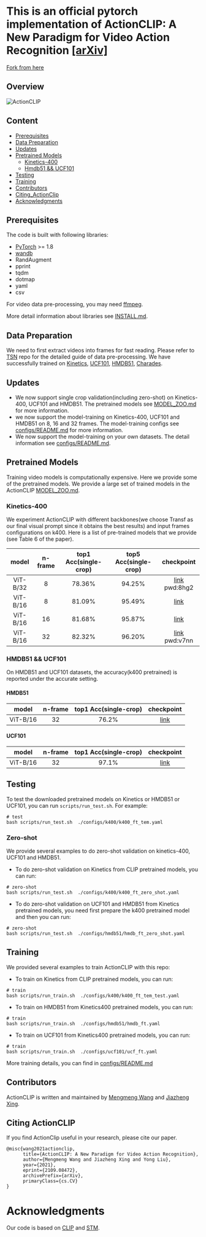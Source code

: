 # This is an official pytorch implementation of ActionCLIP: A New Paradigm for Video Action Recognition [[arXiv]](https://arxiv.org/abs/2109.08472)
[Fork from here](https://github.com/sallymmx/actionclip#data-preparation)

## Overview
![ActionCLIP](ActionCLIP.png)

## Content 
 - [Prerequisites](#prerequisites)
- [Data Preparation](#data-preparation)
- [Updates](#updates)
- [Pretrained Models](#pretrained-models)
  * [Kinetics-400](#kinetics-400)
  * [Hmdb51 && UCF101](#HMDB51&&UCF101)
- [Testing](#testing)
- [Training](#training)
- [Contributors](#Contributors)
- [Citing_ActionClip](#Citing_ActionCLIP)
- [Acknowledgments](#Acknowledgments)

## Prerequisites

The code is built with following libraries:

- [PyTorch](https://pytorch.org/) >= 1.8
- [wandb](https://wandb.ai/)
- RandAugment
- pprint
- tqdm
- dotmap
- yaml
- csv

For video data pre-processing, you may need [ffmpeg](https://www.ffmpeg.org/).

More detail information about libraries see [INSTALL.md](INSTALL.md).

## Data Preparation
We need to first extract videos into frames for fast reading. Please refer to [TSN](https://github.com/yjxiong/temporal-segment-networks) repo for the detailed guide of data pre-processing.
We have successfully trained on [Kinetics](https://deepmind.com/research/open-source/open-source-datasets/kinetics/), [UCF101](http://crcv.ucf.edu/data/UCF101.php), [HMDB51](http://serre-lab.clps.brown.edu/resource/hmdb-a-large-human-motion-database/),
[Charades](https://prior.allenai.org/projects/charades). 
 
## Updates
- We now support single crop validation(including zero-shot) on Kinetics-400, UCF101 and HMDB51. The pretrained models see [MODEL_ZOO.md](MODEL_ZOO.md) for more information.
- we now support the model-training on Kinetics-400, UCF101 and HMDB51 on 8, 16 and 32 frames. The model-training configs see [configs/README.md](configs/README.md) for more information.
- We now support the model-training on your own datasets. The detail information see  [configs/README.md](configs/README.md).

## Pretrained Models
Training video models is computationally expensive. Here we provide some of the pretrained models.
We provide a large set of trained models in the ActionCLIP [MODEL_ZOO.md](MODEL_ZOO.md).

### Kinetics-400
We experiment ActionCLIP with different backbones(we choose Transf as our final visual
prompt since it obtains the best results) and input frames configurations on k400. Here is a list of pre-trained models that we provide (see Table 6 of the paper).

 | model             | n-frame     | top1 Acc(single-crop) | top5 Acc(single-crop)| checkpoint                                                   |
| :-----------------: | :-----------: | :-------------: |:-------------: |:---------------------------------------------------------: | 
|ViT-B/32 | 8 | 78.36%          | 94.25%|[link](https://pan.baidu.com/s/1Ok8HG4lb3kePKbtBExJo2g) pwd:8hg2 
| ViT-B/16  | 8 |   81.09%    | 95.49% |[link]() 
| ViT-B/16 | 16 | 81.68%  | 95.87% |[link]() 
| ViT-B/16 | 32 |82.32%    | 96.20% |[link](https://pan.baidu.com/s/1t3wROD0rLHQkxB2yD7TTkA) pwd:v7nn                                                       

### HMDB51 && UCF101
On HMDB51 and UCF101 datasets, the accuracy(k400 pretrained) is reported under the accurate setting.

#### HMDB51
| model             | n-frame     | top1 Acc(single-crop) | checkpoint                                                   |
| :-----------------: | :-----------: | :-------------: |:---------------------------------------------------------: | 
|ViT-B/16 | 32 | 76.2%          | [link]() 

#### UCF101
| model             | n-frame     | top1 Acc(single-crop) | checkpoint                                                   |
| :-----------------: | :-----------: | :-------------: |:---------------------------------------------------------: | 
|ViT-B/16 | 32 | 97.1%          | [link]() 

## Testing 
To test the downloaded pretrained models on Kinetics or HMDB51 or UCF101, you can run `scripts/run_test.sh`. For example:
```
# test
bash scripts/run_test.sh  ./configs/k400/k400_ft_tem.yaml

```
### Zero-shot
We provide several examples to do zero-shot validation on kinetics-400, UCF101 and HMDB51.
- To do zero-shot validation on Kinetics from CLIP pretrained models, you can run:
```
# zero-shot
bash scripts/run_test.sh  ./configs/k400/k400_ft_zero_shot.yaml
```
- To do zero-shot validation on UCF101 and HMDB51 from Kinetics pretrained models, you need first prepare the k400 pretrained model and then you can run:
```
# zero-shot
bash scripts/run_test.sh  ./configs/hmdb51/hmdb_ft_zero_shot.yaml

```


## Training
We provided several examples to train ActionCLIP  with this repo:
- To train on Kinetics from CLIP pretrained models, you can run:
```
# train 
bash scripts/run_train.sh  ./configs/k400/k400_ft_tem_test.yaml
```
- To train on HMDB51 from Kinetics400 pretrained models, you can run:
```
# train 
bash scripts/run_train.sh  ./configs/hmdb51/hmdb_ft.yaml
```
- To train on UCF101 from Kinetics400 pretrained models, you can run:
```
# train 
bash scripts/run_train.sh  ./configs/ucf101/ucf_ft.yaml
```
More training details, you can find in  [configs/README.md](configs/README.md)

## Contributors
ActionCLIP is written and maintained by [Mengmeng Wang](https://sallymmx.github.io/) and [Jiazheng Xing](https://april.zju.edu.cn/team/jiazheng-xing/).

## Citing ActionCLIP
If you find ActionClip useful in your research, please cite our paper.
```
@misc{wang2021actionclip,
      title={ActionCLIP: A New Paradigm for Video Action Recognition}, 
      author={Mengmeng Wang and Jiazheng Xing and Yong Liu},
      year={2021},
      eprint={2109.08472},
      archivePrefix={arXiv},
      primaryClass={cs.CV}
}
```
# Acknowledgments
Our code is based on [CLIP](https://github.com/openai/CLIP) and [STM](https://openaccess.thecvf.com/content_ICCV_2019/papers/Jiang_STM_SpatioTemporal_and_Motion_Encoding_for_Action_Recognition_ICCV_2019_paper.pdf).
